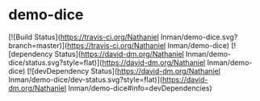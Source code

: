 demo-dice
===================

[![Build Status](https://travis-ci.org/Nathaniel Inman/demo-dice.svg?branch=master)](https://travis-ci.org/Nathaniel Inman/demo-dice) [![dependency Status](https://david-dm.org/Nathaniel Inman/demo-dice/status.svg?style=flat)](https://david-dm.org/Nathaniel Inman/demo-dice) [![devDependency Status](https://david-dm.org/Nathaniel Inman/demo-dice/dev-status.svg?style=flat)](https://david-dm.org/Nathaniel Inman/demo-dice#info=devDependencies)
